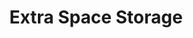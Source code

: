 ---
title: "Extra Space Storage"
url: /san-antonio/extra-space-storage-north-loop-1604-west-2/
shop: storage rental
---